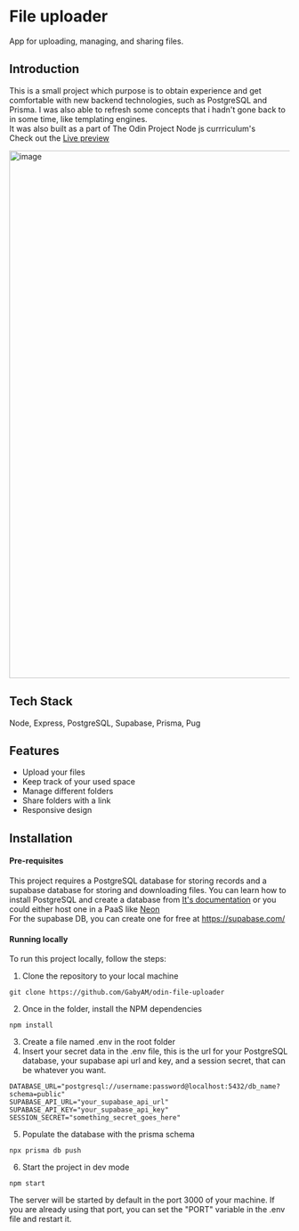 # File uploader

App for uploading, managing, and sharing files. 


## Introduction
This is a small project which purpose is to obtain experience and get comfortable with new backend technologies, such as PostgreSQL and Prisma. I was also able to refresh some concepts that i hadn't gone back to in some time, like templating engines. \
It was also built as a part of The Odin Project Node js currriculum's \
Check out the [Live preview](https://odin-file-uploader.onrender.com/)

<img width="947" alt="image" src="https://github.com/user-attachments/assets/771e9d8e-e7ae-4c81-a518-9f0bb2529f16">


## Tech Stack

Node, Express, PostgreSQL, Supabase, Prisma, Pug


## Features

- Upload your files
- Keep track of your used space
- Manage different folders
- Share folders with a link 
- Responsive design

## Installation

#### Pre-requisites

This project requires a PostgreSQL database for storing records and a supabase database for storing and downloading files. You can learn how to install PostgreSQL and create a database from [It's documentation](https://www.postgresql.org/docs/current/tutorial-install.html) or you could either host one in a PaaS like [Neon](https://neon.tech/) \
For the supabase DB, you can create one for free at https://supabase.com/ 

#### Running locally

To run this project locally, follow the steps:
1. Clone the repository to your local machine 
```
git clone https://github.com/GabyAM/odin-file-uploader
```
2. Once in the folder, install the NPM dependencies
```
npm install
```
3. Create a file named .env in the root folder
4. Insert your secret data in the .env file, this is the url for your PostgreSQL database, your supabase api url and key, and a session secret, that can be whatever you want.
```
DATABASE_URL="postgresql://username:password@localhost:5432/db_name?schema=public"
SUPABASE_API_URL="your_supabase_api_url"
SUPABASE_API_KEY="your_supabase_api_key"
SESSION_SECRET="something_secret_goes_here"
```
5. Populate the database with the prisma schema
```
npx prisma db push
```
6. Start the project in dev mode
```
npm start
```
The server will be started by default in the port 3000 of your machine. If you are already using that port, you can set the "PORT" variable in the .env file and restart it.
